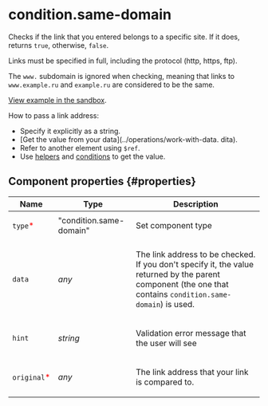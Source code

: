 # condition.same-domain

Checks if the link that you entered belongs to a specific site. If it does, returns `true`, otherwise, `false`.

Links must be specified in full, including the protocol (http, https, ftp).

The `www.` subdomain is ignored when checking, meaning that links to `www.example.ru` and `example.ru` are considered to be the same.

[View example in the sandbox](https://clck.ru/apq6v).

How to pass a link address:

- Specify it explicitly as a string.
- [Get the value from your data](../operations/work-with-data. dita).
- Refer to another element using `$ref`.
- Use [helpers](helpers.md) and [conditions](conditions.md) to get the value.

## Component properties {#properties}

| Name                                         | Type                    | Description                                                                                                                                                         |
| -------------------------------------------- | ----------------------- | ------------------------------------------------------------------------------------------------------------------------------------------------------------------- |
| `type`<span style="color: red">\*</span>     | "condition.same-domain" | <p>Set component type</p>                                                                                                                                           |
| `data`                                       | _any_                   | <p>The link address to be checked. If you don't specify it, the value returned by the parent component (the one that contains `condition.same-domain`) is used.</p> |
| `hint`                                       | _string_                | <p>Validation error message that the user will see</p>                                                                                                              |
| `original`<span style="color: red">\*</span> | _any_                   | <p>The link address that your link is compared to.</p>                                                                                                              |
